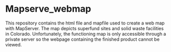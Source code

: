 # Mapserve_webmap
This repository contains the html file and mapfile used to create a web map with MapServer.
The map depicts superfund sites and solid waste facilities in Colorado. 
Unfortunately, the functioning map is only accessible through a private server so the webpage containing the finished product cannot be viewed.
